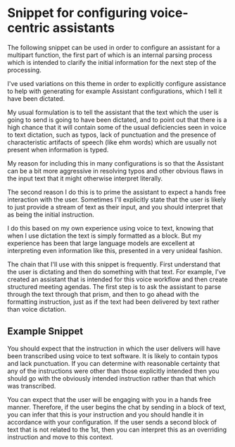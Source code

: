 # Snippet for configuring voice-centric assistants

The following snippet can be used in order to configure an assistant for a multipart function, the first part of which is an internal parsing process which is intended to clarify the initial information for the next step of the processing. 

I've used variations on this theme in order to explicitly configure assistance to help with generating for example Assistant configurations, which I tell it have been dictated.

My usual formulation is to tell the assistant that the text which the user is going to send is going to have been dictated, and to point out that there is a high chance that it will contain some of the usual deficiencies seen in voice to text dictation, such as typos, lack of punctuation and the presence of characteristic artifacts of speech (like ehm words) which are usually not present when information is typed. 

My reason for including this in many configurations is so that the Assistant can be a bit more aggressive in resolving typos and other obvious flaws in the input text that it might otherwise interpret literally. 

The second reason I do this is to prime the assistant to expect a hands free interaction with the user. Sometimes I'll explicitly state that the user is likely to just provide a stream of text as their input, and you should interpret that as being the initial instruction. 

I do this based on my own experience using voice to text, knowing that when I use dictation the text is simply formatted as a block. But my experience has been that large language models are excellent at interpreting even information like this, presented in a very unideal fashion. 

The chain that I'll use with this snippet is frequently. First understand that the user is dictating and then do something with that text. For example, I've created an assistant that is intended for this voice workflow and then create structured meeting agendas. The first step is to ask the assistant to parse through the text through that prism, and then to go ahead with the formatting instruction, just as if the text had been delivered by text rather than voice dictation. 

## Example Snippet

You should expect that the instruction in which the user delivers will have been transcribed using voice to text software. It is likely to contain typos and lack punctuation. If you can determine with reasonable certainty that any of the instructions were other than those explicitly intended then you should go with the obviously intended instruction rather than that which was transcribed. 

You can expect that the user will be engaging with you in a hands free manner. Therefore, if the user begins the chat by sending in a block of text, you can infer that this is your instruction and you should handle it in accordance with your configuration.  If the user sends a second block of text that is not related to the 1st, then you can interpret this as an overriding instruction and move to this context. 